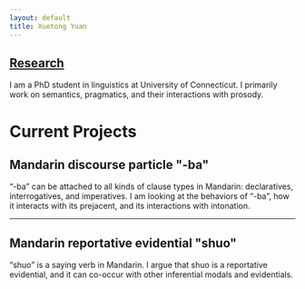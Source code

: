 ```yaml
---
layout: default
title: Xuetong Yuan
---
```

## [Research](https://kathyuan28.github.io/p/research)

I am a PhD student in linguistics at University of Connecticut. I primarily work on semantics, pragmatics, and their interactions with prosody.

**Current Projects**
=======

## Mandarin discourse particle "-ba"

“-ba” can be attached to all kinds of clause types in Mandarin: declaratives, interrogatives, and imperatives. I am looking at the behaviors of “-ba”, how it interacts with its prejacent, and its interactions with intonation.

---

## Mandarin reportative evidential "shuo"

“shuo” is a saying verb in Mandarin. I argue that shuo is a reportative evidential, and it can co-occur with other inferential modals and evidentials.